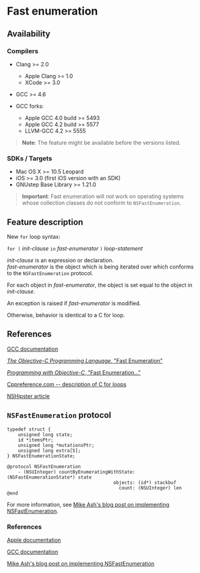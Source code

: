 # Fast enumeration

## Availability
### Compilers

* Clang >= 2.0

    * Apple Clang >= 1.0
    * XCode >= 3.0

* GCC >= 4.6
* GCC forks:

    * Apple GCC 4.0 build >= 5493
    * Apple GCC 4.2 build >= 5577
    * LLVM-GCC 4.2 >= 5555

> **Note**: The feature might be available before the versions listed.

### SDKs / Targets

* Mac OS X >= 10.5 Leopard
* iOS >= 3.0 (first iOS version with an SDK)
* GNUstep Base Library >= 1.21.0

> **Important**: Fast enumeration will *not* work on operating systems whose collection classes do not conform to `NSFastEnumeration`.

## Feature description

New `for` loop syntax:

`for (` *init-clause* `in` *fast-enumerator* `)` *loop-statement*

*init-clause* is an expression or declaration.  
*fast-enumerator* is the object which is being iterated over which conforms to the `NSFastEnumeration` protocol.

For each object in *fast-enumerator*, the object is set equal to the object in *init-clause*.

An exception is raised if *fast-enumerator* is modified.

Otherwise, behavior is identical to a C for loop.

## References

[GCC documentation](https://gcc.gnu.org/onlinedocs/gcc/Fast-enumeration.html)

[*The Objective-C Programming Language*, "Fast Enumeration"](https://developer.apple.com/library/archive/documentation/Cocoa/Conceptual/ObjectiveC/Chapters/ocFastEnumeration.html)

[*Programming with Objective-C*, "Fast Enumeration..."](https://developer.apple.com/library/archive/documentation/Cocoa/Conceptual/ProgrammingWithObjectiveC/FoundationTypesandCollections/FoundationTypesandCollections.html#//apple_ref/doc/uid/TP40011210-CH7-SW30)

[Cppreference.com -- description of C for loops](https://en.cppreference.com/w/c/language/for)

[NSHipster article](https://nshipster.com/enumerators/)

## `NSFastEnumeration` protocol

```objc
typedef struct {
    unsigned long state;
    id *itemsPtr;
    unsigned long *mutationsPtr;
    unsigned long extra[5];
} NSFastEnumerationState;

@protocol NSFastEnumeration
    - (NSUInteger) countByEnumeratingWithState: (NSFastEnumerationState*) state
                                       objects: (id*) stackbuf
                                         count: (NSUInteger) len
@end
```

For more information, see [Mike Ash's blog post on implementing NSFastEnumeration](https://www.mikeash.com/pyblog/friday-qa-2010-04-16-implementing-fast-enumeration.html).

### References

[Apple documentation](https://developer.apple.com/documentation/foundation/nsfastenumeration?language=objc)

[GCC documentation](https://gcc.gnu.org/onlinedocs/gcc/Fast-enumeration-protocol.html)

[Mike Ash's blog post on implementing NSFastEnumeration](https://www.mikeash.com/pyblog/friday-qa-2010-04-16-implementing-fast-enumeration.html)